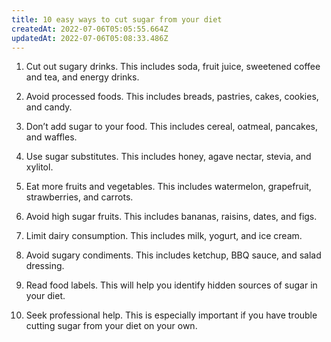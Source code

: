 ```yaml
---
title: 10 easy ways to cut sugar from your diet
createdAt: 2022-07-06T05:05:55.664Z
updatedAt: 2022-07-06T05:08:33.486Z
---
```


1. Cut out sugary drinks. This includes soda, fruit juice, sweetened coffee and tea, and energy drinks.

2. Avoid processed foods. This includes breads, pastries, cakes, cookies, and candy.

3. Don’t add sugar to your food. This includes cereal, oatmeal, pancakes, and waffles.

4. Use sugar substitutes. This includes honey, agave nectar, stevia, and xylitol.

5. Eat more fruits and vegetables. This includes watermelon, grapefruit, strawberries, and carrots.

6. Avoid high sugar fruits. This includes bananas, raisins, dates, and figs.

7. Limit dairy consumption. This includes milk, yogurt, and ice cream.

8. Avoid sugary condiments. This includes ketchup, BBQ sauce, and salad dressing.

9. Read food labels. This will help you identify hidden sources of sugar in your diet.

10. Seek professional help. This is especially important if you have trouble cutting sugar from your diet on your own.
